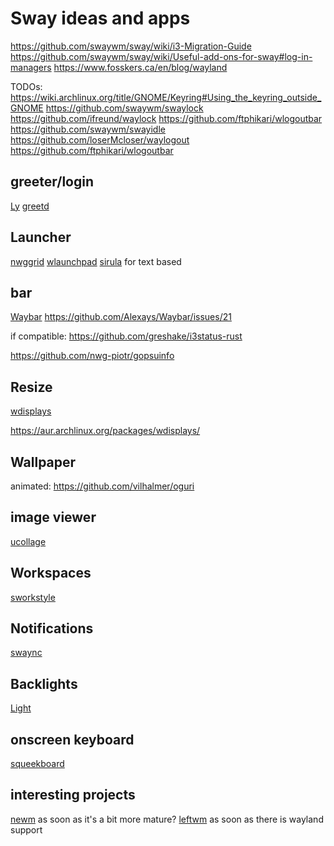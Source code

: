 # Sway ideas and apps

https://github.com/swaywm/sway/wiki/i3-Migration-Guide
https://github.com/swaywm/sway/wiki/Useful-add-ons-for-sway#log-in-managers
https://www.fosskers.ca/en/blog/wayland

TODOs:
https://wiki.archlinux.org/title/GNOME/Keyring#Using_the_keyring_outside_GNOME
https://github.com/swaywm/swaylock
https://github.com/ifreund/waylock
https://github.com/ftphikari/wlogoutbar
https://github.com/swaywm/swayidle
https://github.com/loserMcloser/waylogout
https://github.com/ftphikari/wlogoutbar

## greeter/login

[Ly](https://github.com/nullgemm/ly)
[greetd](https://git.sr.ht/~kennylevinsen/gtkgreet)

## Launcher

[nwggrid](https://github.com/nwg-piotr/nwg-launchers)
[wlaunchpad](https://github.com/ftphikari/wlaunchpad)
[sirula](https://github.com/DorianRudolph/sirula) for text based

## bar 

[Waybar](https://github.com/Alexays/Waybar)
https://github.com/Alexays/Waybar/issues/21

if compatible: https://github.com/greshake/i3status-rust

https://github.com/nwg-piotr/gopsuinfo

## Resize

[wdisplays](https://github.com/artizirk/wdisplays)

https://aur.archlinux.org/packages/wdisplays/

## Wallpaper

animated:
https://github.com/vilhalmer/oguri

## image viewer

[ucollage](https://github.com/ckardaris/ucollage)

## Workspaces

[sworkstyle](https://github.com/Lyr-7D1h/swayest_workstyle)

## Notifications

[swaync](https://github.com/ErikReider/SwayNotificationCenter)

## Backlights

[Light](https://github.com/haikarainen/light)

## onscreen keyboard

[squeekboard](https://gitlab.gnome.org/World/Phosh/squeekboard)

## interesting projects

[newm](https://github.com/jbuchermn/newm/) as soon as it's a bit more mature?
[leftwm](https://github.com/leftwm/leftwm) as soon as there is wayland support

